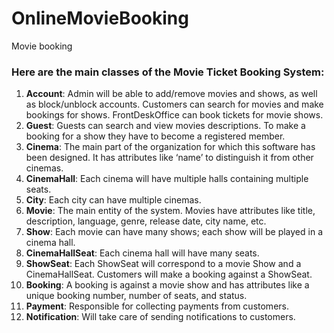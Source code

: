 # OnlineMovieBooking
Movie booking
### Here are the main classes of the Movie Ticket Booking System:

1. **Account**: Admin will be able to add/remove movies and shows, as well as block/unblock accounts. Customers can search for movies and make bookings for shows. FrontDeskOffice can book tickets for movie shows.
2. **Guest**: Guests can search and view movies descriptions. To make a booking for a show they have to become a registered member.
3. **Cinema**: The main part of the organization for which this software has been designed. It has attributes like ‘name’ to distinguish it from other cinemas.
4. **CinemaHall**: Each cinema will have multiple halls containing multiple seats.
5. **City**: Each city can have multiple cinemas.
6. **Movie**: The main entity of the system. Movies have attributes like title, description, language, genre, release date, city name, etc.
7. **Show**: Each movie can have many shows; each show will be played in a cinema hall.
8. **CinemaHallSeat**: Each cinema hall will have many seats.
9. **ShowSeat**: Each ShowSeat will correspond to a movie Show and a CinemaHallSeat. Customers will make a booking against a ShowSeat.
10. **Booking**: A booking is against a movie show and has attributes like a unique booking number, number of seats, and status.
11. **Payment**: Responsible for collecting payments from customers.
12. **Notification**: Will take care of sending notifications to customers.
